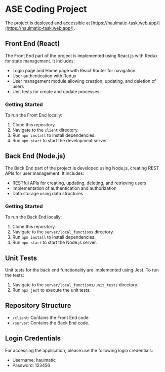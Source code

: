 # ASE Coding Project

The project is deployed and accessible at [https://haulmatic-task.web.app/](https://haulmatic-task.web.app/).

## Front End (React)

The Front End part of the project is implemented using React.js with Redux for state management. It includes:

- Login page and Home page with React Router for navigation
- User authentication with Redux
- User management module allowing creation, updating, and deletion of users
- Unit tests for create and update processes

### Getting Started

To run the Front End locally:

1. Clone this repository.
2. Navigate to the `client` directory.
3. Run `npm install` to install dependencies.
4. Run `npm start` to start the development server.

## Back End (Node.js)

The Back End part of the project is developed using Node.js, creating REST APIs for user management. It includes:

- RESTful APIs for creating, updating, deleting, and retrieving users
- Implementation of authentication and authorization
- Data storage using data structures

### Getting Started

To run the Back End locally:

1. Clone this repository.
2. Navigate to the `server/local_functions` directory.
3. Run `npm install` to install dependencies.
4. Run `npm start` to start the Node.js server.

## Unit Tests

Unit tests for the back end functionality are implemented using Jest. To run the tests:

1. Navigate to the `server/local_functions/unit_tests` directory.
2. Run `npx jest` to execute the unit tests.

## Repository Structure

- `/client`: Contains the Front End code.
- `/server`: Contains the Back End code.

## Login Credentials

For accessing the application, please use the following login credentials:

- Username: haulmatic
- Password: 123456
